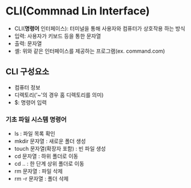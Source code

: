 # CLI(Commnad Lin Interface)
- CLI(**명령어** 인터페이스): 터미널을 통해 사용자와 컴퓨터가 상호작용 하는 방식
- 입력: 사용자가 키보드 등을 통한 문자열
- 출력: 문자열
- 셸: 위와 같은 인터페이스를 제공하는 프로그램(ex. command.com)
## CLI 구성요소
- 컴퓨터 정보
- 디렉토리('~'의 경우 홈 디렉토리를 의미)
- $: 명령어 입력

### 기초 파일 시스템 명령어
- ls : 파일 목록 확인
- mkdir 문자열 : 새로운 폴더 생성
- touch 문자열(확장자 포함) : 빈 파일 생성
- cd 문자열 : 하위 폴더로 이동
- cd .. : 한 단계 상위 폴더로 이동
- rm 문자열 : 파일 삭제
- rm -r 문자열 : 폴더 삭제


